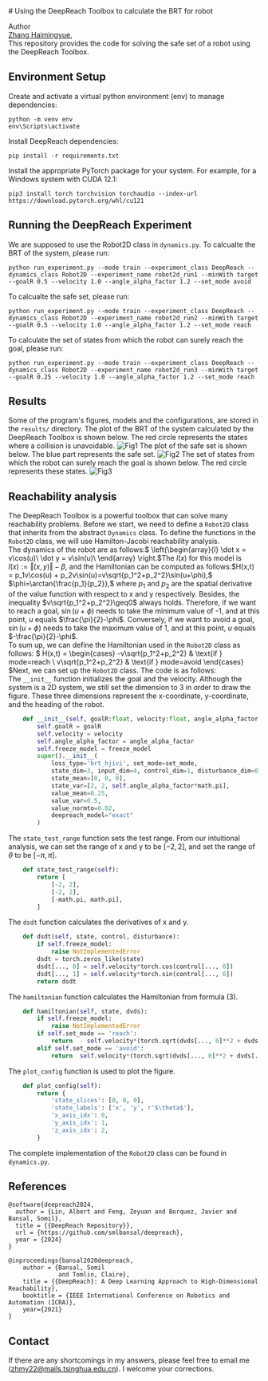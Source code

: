 <head>
    <script src="https://cdn.mathjax.org/mathjax/latest/MathJax.js?config=TeX-AMS-MML_HTMLorMML" type="text/javascript"></script>
    <script type="text/x-mathjax-config">
        MathJax.Hub.Config({
            tex2jax: {
            skipTags: ['script', 'noscript', 'style', 'textarea', 'pre'],
            inlineMath: [['$','$']]
            }
        });
    </script>
</head>
# Using the DeepReach Toolbox to calculate the BRT for robot

Author<br>
[Zhang Haimingyue](https://myTristan.github.io/),
<br>
This repository provides the code for solving the safe set of a robot using the DeepReach Toolbox.

## Environment Setup
Create and activate a virtual python environment (env) to manage dependencies:
```
python -m venv env
env\Scripts\activate
```
Install DeepReach dependencies:
```
pip install -r requirements.txt
```
Install the appropriate PyTorch package for your system. For example, for a Windows system with CUDA 12.1:
```
pip3 install torch torchvision torchaudio --index-url https://download.pytorch.org/whl/cu121
```

## Running the DeepReach Experiment
We are supposed to use the Robot2D class in `dynamics.py`. To calcualte the BRT of the system, please run:
```
python run_experiment.py --mode train --experiment_class DeepReach --dynamics_class Robot2D --experiment_name robot2d_run1 --minWith target --goalR 0.5 --velocity 1.0 --angle_alpha_factor 1.2 --set_mode avoid
```
To calcualte the safe set, please run:
```
python run_experiment.py --mode train --experiment_class DeepReach --dynamics_class Robot2D --experiment_name robot2d_run2 --minWith target --goalR 0.5 --velocity 1.0 --angle_alpha_factor 1.2 --set_mode reach
```
To calculate the set of states from which the robot can surely reach the goal, please run:
```
python run_experiment.py --mode train --experiment_class DeepReach --dynamics_class Robot2D --experiment_name robot2d_run3 --minWith target --goalR 0.25 --velocity 1.0 --angle_alpha_factor 1.2 --set_mode reach
```

## Results
Some of the program's figures, models and the configurations, are stored in the `results/` directory.
The plot of the BRT of the system calculated by the DeepReach Toolbox is shown below. The red circle represents the states where a collision is unavoidable.
![Fig1](results/robot2d_run1/training/checkpoints/BRS_validation_plot_epoch_100000.png)
The plot of the safe set is shown below. The blue part represents the safe set.
![Fig2](results/robot2d_run2/training/checkpoints/BRS_validation_plot_epoch_100000.png)
The set of states from which the robot can surely reach the goal is shown below. The red circle represents these states.
![Fig3](results/robot2d_run3/training/checkpoints/BRS_validation_plot_epoch_100000.png)

## Reachability analysis
The DeepReach Toolbox is a powerful toolbox that can solve many reachability problems. Before we start, we need to define a `Robot2D` class that inherits from the abstract `Dynamics` class. To define the functions in the `Robot2D` class, we will use Hamilton-Jacobi reachability analysis.  
The dynamics of the robot are as follows:$
\left\{\begin{array}{l}
\dot x = v\cos(u)\\
\dot y = v\sin(u)\\
\end{array}
\right.$The $l(x)$ for this model is $l(x):=\Vert(x,y)\Vert-\beta$, and the Hamiltonian can be computed as follows:$H(x,t) = p_1v\cos(u) + p_2v\sin(u)=v\sqrt{p_1^2+p_2^2}\sin(u+\phi),$ $\phi=\arctan{\frac{p_1}{p_2}},$
where $p_1$ and $p_2$ are the spatial derivative of the value function with respect to x and y respectively. Besides, the inequality $v\sqrt{p_1^2+p_2^2}\geq0$ always holds. Therefore, if we want to reach a goal, $\sin(u+\phi)$ needs to take the minimum value of -1, and at this point, $u$ equals $\frac{\pi}{2}-\phi$. Conversely, if we want to avoid a goal, $\sin(u+\phi)$ needs to take the maximum value of 1, and at this point, $u$ equals $-\frac{\pi}{2}-\phi$.   
To sum up, we can define the Hamiltonian used in the `Robot2D` class as follows: $
H(x,t)  =
\begin{cases}
-v\sqrt{p_1^2+p_2^2} & \text{if } mode=reach \\
v\sqrt{p_1^2+p_2^2} & \text{if } mode=avoid
\end{cases}
$Next, we can set up the `Robot2D` class. The code is as follows:  
The `__init__` function initializes the goal and the velocity. Although the system is a 2D system, we still set the dimension to 3 in order to draw the figure. These three dimensions represent the x-coordinate, y-coordinate, and the heading of the robot.
```python
    def __init__(self, goalR:float, velocity:float, angle_alpha_factor:float, set_mode:str, freeze_model: bool):
        self.goalR = goalR
        self.velocity = velocity
        self.angle_alpha_factor = angle_alpha_factor
        self.freeze_model = freeze_model
        super().__init__(
            loss_type='brt_hjivi', set_mode=set_mode,
            state_dim=3, input_dim=4, control_dim=1, disturbance_dim=0,
            state_mean=[0, 0, 0], 
            state_var=[2, 2, self.angle_alpha_factor*math.pi],
            value_mean=0.25, 
            value_var=0.5, 
            value_normto=0.02,
            deepreach_model="exact"
        )
```

The `state_test_range` function sets the test range. From our intuitional analysis, we can set the range of x and y to be $[-2, 2]$, and set the range of $\theta$ to be $[-\pi, \pi]$.
```python
    def state_test_range(self):
        return [
            [-2, 2],
            [-2, 2],
            [-math.pi, math.pi],
        ]
```

The `dsdt` function calculates the derivatives of x and y.
```python
    def dsdt(self, state, control, disturbance):
        if self.freeze_model:
            raise NotImplementedError
        dsdt = torch.zeros_like(state)
        dsdt[..., 0] = self.velocity*torch.cos(control[..., 0])
        dsdt[..., 1] = self.velocity*torch.sin(control[..., 0])
        return dsdt
```
The `hamiltonian` function calculates the Hamiltonian from formula (3).
```python
    def hamiltonian(self, state, dvds):
        if self.freeze_model:
            raise NotImplementedError
        if self.set_mode == 'reach':
            return  - self.velocity*(torch.sqrt(dvds[..., 0]**2 + dvds[..., 1]**2))
        elif self.set_mode == 'avoid':
            return  self.velocity*(torch.sqrt(dvds[..., 0]**2 + dvds[..., 1]**2))
```
The `plot_config` function is used to plot the figure.
```python
    def plot_config(self):
        return {
            'state_slices': [0, 0, 0],
            'state_labels': ['x', 'y', r'$\theta$'],
            'x_axis_idx': 0,
            'y_axis_idx': 1,
            'z_axis_idx': 2,
        }
```
The complete implementation of the `Robot2D` class can be found in `dynamics.py`.
## References
```
@software{deepreach2024,
  author = {Lin, Albert and Feng, Zeyuan and Borquez, Javier and Bansal, Somil},
  title = {{DeepReach Repository}},
  url = {https://github.com/smlbansal/deepreach},
  year = {2024}
}
```

```
@inproceedings{bansal2020deepreach,
    author = {Bansal, Somil
              and Tomlin, Claire},
    title = {{DeepReach}: A Deep Learning Approach to High-Dimensional Reachability},
    booktitle = {IEEE International Conference on Robotics and Automation (ICRA)},
    year={2021}
}
```
## Contact
If there are any shortcomings in my answers, please feel free to email me (zhmy22@mails.tsinghua.edu.cn). I welcome your corrections.
